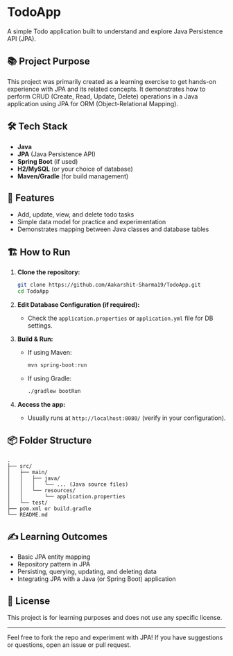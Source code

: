 # TodoApp

A simple Todo application built to understand and explore Java Persistence API (JPA).

## 📚 Project Purpose

This project was primarily created as a learning exercise to get hands-on experience with JPA and its related concepts. It demonstrates how to perform CRUD (Create, Read, Update, Delete) operations in a Java application using JPA for ORM (Object-Relational Mapping).

## 🛠️ Tech Stack

- **Java**
- **JPA** (Java Persistence API)
- **Spring Boot** (if used)
- **H2/MySQL** (or your choice of database)
- **Maven/Gradle** (for build management)

## 🚀 Features

- Add, update, view, and delete todo tasks
- Simple data model for practice and experimentation
- Demonstrates mapping between Java classes and database tables

## 🏗️ How to Run

1. **Clone the repository:**
   ```sh
   git clone https://github.com/Aakarshit-Sharma19/TodoApp.git
   cd TodoApp
   ```

2. **Edit Database Configuration (if required):**
    - Check the `application.properties` or `application.yml` file for DB settings.

3. **Build & Run:**
    - If using Maven:
      ```sh
      mvn spring-boot:run
      ```
    - If using Gradle:
      ```sh
      ./gradlew bootRun
      ```

4. **Access the app:**
    - Usually runs at `http://localhost:8080/` (verify in your configuration).

## 📦 Folder Structure

```
.
├── src/
│   ├── main/
│   │   ├── java/
│   │   │   └── ... (Java source files)
│   │   └── resources/
│   │       └── application.properties
│   └── test/
├── pom.xml or build.gradle
└── README.md
```

## ✍️ Learning Outcomes

- Basic JPA entity mapping
- Repository pattern in JPA
- Persisting, querying, updating, and deleting data
- Integrating JPA with a Java (or Spring Boot) application

## 📝 License

This project is for learning purposes and does not use any specific license.

---

Feel free to fork the repo and experiment with JPA! If you have suggestions or questions, open an issue or pull request.